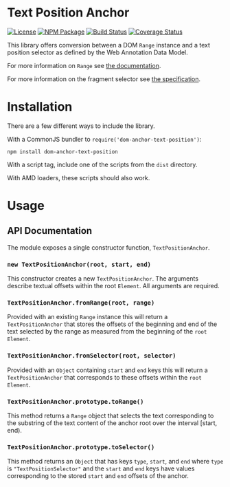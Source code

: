 Text Position Anchor
====================

[![License](https://img.shields.io/badge/license-MIT-blue.svg)](http://opensource.org/licenses/MIT)
[![NPM Package](https://img.shields.io/npm/v/dom-anchor-text-position.svg)](https://www.npmjs.com/package/dom-anchor-text-position)
[![Build Status](https://travis-ci.org/hypothesis/dom-anchor-text-position.svg?branch=master)](https://travis-ci.org/hypothesis/dom-anchor-text-position)
[![Coverage Status](https://coveralls.io/repos/hypothesis/dom-anchor-text-position/badge.svg?branch=master)](https://coveralls.io/r/hypothesis/dom-anchor-text-position?branch=master)

This library offers conversion between a DOM `Range` instance and a text
position selector as defined by the Web Annotation Data Model.

For more information on `Range` see
[the documentation](https://developer.mozilla.org/en-US/docs/Web/API/Range).

For more information on the fragment selector see
[the specification](http://www.w3.org/TR/annotation-model/#text-position-selector).

Installation
============

There are a few different ways to include the library.

With a CommonJS bundler to `require('dom-anchor-text-position')`:

    npm install dom-anchor-text-position

With a script tag, include one of the scripts from the `dist` directory.

With AMD loaders, these scripts should also work.

Usage
=====

## API Documentation

The module exposes a single constructor function, `TextPositionAnchor`.

### `new TextPositionAnchor(root, start, end)`

This constructor creates a new `TextPositionAnchor`. The arguments describe
textual offsets within the root `Element`. All arguments are required.

### `TextPositionAnchor.fromRange(root, range)`

Provided with an existing `Range` instance this will return a
`TextPositionAnchor` that stores the offsets of the beginning and end of the
text selected by the range as measured from the beginning of the `root`
`Element`.

### `TextPositionAnchor.fromSelector(root, selector)`

Provided with an `Object` containing `start` and `end` keys this will return
a `TextPositionAnchor` that corresponds to these offsets within the `root`
`Element`.

### `TextPositionAnchor.prototype.toRange()`

This method returns a `Range` object that selects the text corresponding to
the substring of the text content of the anchor root over the interval
[start, end).

### `TextPositionAnchor.prototype.toSelector()`

This method returns an `Object` that has keys `type`, `start`, and `end` where
`type` is `"TextPositionSelector"` and the `start` and `end` keys have values
corresponding to the stored `start` and `end` offsets of the anchor.
